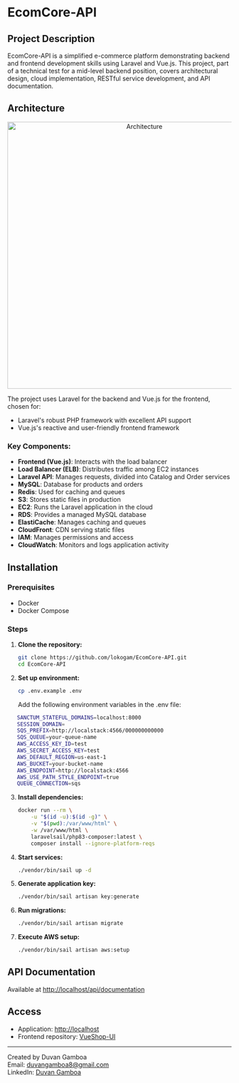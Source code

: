 # EcomCore-API

## Project Description

EcomCore-API is a simplified e-commerce platform demonstrating backend and frontend development skills using Laravel and Vue.js. This project, part of a technical test for a mid-level backend position, covers architectural design, cloud implementation, RESTful service development, and API documentation.

## Architecture

<p align="center">
<img src="Diagrama de Implementación de Arquitectura en AWS.png" width="600" alt="Architecture">
</p>

The project uses Laravel for the backend and Vue.js for the frontend, chosen for:
- Laravel's robust PHP framework with excellent API support
- Vue.js's reactive and user-friendly frontend framework

### Key Components:

- **Frontend (Vue.js)**: Interacts with the load balancer
- **Load Balancer (ELB)**: Distributes traffic among EC2 instances
- **Laravel API**: Manages requests, divided into Catalog and Order services
- **MySQL**: Database for products and orders
- **Redis**: Used for caching and queues
- **S3**: Stores static files in production
- **EC2**: Runs the Laravel application in the cloud
- **RDS**: Provides a managed MySQL database
- **ElastiCache**: Manages caching and queues
- **CloudFront**: CDN serving static files
- **IAM**: Manages permissions and access
- **CloudWatch**: Monitors and logs application activity

## Installation

### Prerequisites

- Docker
- Docker Compose

### Steps

1. **Clone the repository:**
   ```bash
   git clone https://github.com/lokogam/EcomCore-API.git
   cd EcomCore-API
   ```

2. **Set up environment:**
   ```bash
   cp .env.example .env
   ```

   Add the following environment variables in the .env file:

 ```bash
    SANCTUM_STATEFUL_DOMAINS=localhost:8000
    SESSION_DOMAIN=
    SQS_PREFIX=http://localstack:4566/000000000000
    SQS_QUEUE=your-queue-name
    AWS_ACCESS_KEY_ID=test
    AWS_SECRET_ACCESS_KEY=test
    AWS_DEFAULT_REGION=us-east-1
    AWS_BUCKET=your-bucket-name
    AWS_ENDPOINT=http://localstack:4566
    AWS_USE_PATH_STYLE_ENDPOINT=true
    QUEUE_CONNECTION=sqs
   ```

3. **Install dependencies:**
   ```bash
   docker run --rm \
       -u "$(id -u):$(id -g)" \
       -v "$(pwd):/var/www/html" \
       -w /var/www/html \
       laravelsail/php83-composer:latest \
       composer install --ignore-platform-reqs
   ```

4. **Start services:**
   ```bash
   ./vendor/bin/sail up -d
   ```

5. **Generate application key:**
   ```bash
   ./vendor/bin/sail artisan key:generate
   ```

6. **Run migrations:**
   ```bash
   ./vendor/bin/sail artisan migrate
   ```

7. **Execute AWS setup:**
   ```bash
   ./vendor/bin/sail artisan aws:setup 
   ```

## API Documentation

Available at [http://localhost/api/documentation](http://localhost/api/documentation)

## Access

- Application: [http://localhost](http://localhost)
- Frontend repository: [VueShop-UI](https://github.com/lokogam/VueShop-UI.git)

---

Created by Duvan Gamboa  
Email: [duvangamboa8@gmail.com](mailto:duvangamboa8@gmail.com)  
LinkedIn: [Duvan Gamboa](https://www.linkedin.com/in/duvan-gamboa-5193951b2/)


